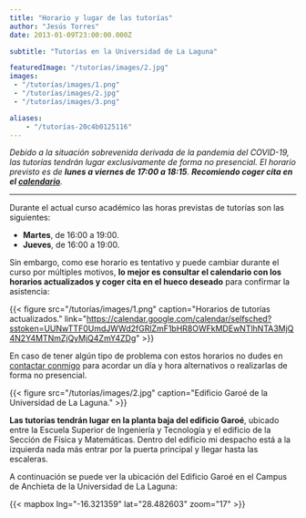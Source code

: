 ```yaml
---
title: "Horario y lugar de las tutorías"
author: "Jesús Torres"
date: 2013-01-09T23:00:00.000Z

subtitle: "Tutorías en la Universidad de La Laguna"

featuredImage: "/tutorías/images/2.jpg" 
images:
 - "/tutorías/images/1.png" 
 - "/tutorías/images/2.jpg" 
 - "/tutorías/images/3.png" 

aliases:
    - "/tutorías-20c4b0125116"
---
```


_Debido a la situación sobrevenida derivada de la pandemia del COVID-19, las tutorías tendrán lugar exclusivamente de forma no presencial._
_El horario previsto es de **lunes a viernes de 17:00 a 18:15**._
_**Recomiendo coger cita en el [calendario](https://calendar.google.com/calendar/selfsched?sstoken=UUNwTTF0UmdJWWd2fGRlZmF1bHR8OWFkMDEwNTlhNTA3MjQ4N2Y4MTNmZjQyMjQ4ZmY4ZDg)**._

____

Durante el actual curso académico las horas previstas de tutorías son las siguientes:

* **Martes**, de 16:00 a 19:00.
* **Jueves**, de 16:00 a 19:00.

Sin embargo, como ese horario es tentativo y puede cambiar durante el curso por múltiples motivos, **lo mejor es consultar el calendario con los horarios actualizados y coger cita en el hueco deseado** para confirmar la asistencia:

{{< figure src="/tutorías/images/1.png" caption="Horarios de tutorías actualizados." link="https://calendar.google.com/calendar/selfsched?sstoken=UUNwTTF0UmdJWWd2fGRlZmF1bHR8OWFkMDEwNTlhNTA3MjQ4N2Y4MTNmZjQyMjQ4ZmY4ZDg" >}}

En caso de tener algún tipo de problema con estos horarios no dudes en [contactar conmigo](https://www.ull.es/apps/guias/guias/view_teacher_niu/588/%28%3FPjmtorres.*%29/) para acordar un día y hora alternativos o realizarlas de forma no presencial.

{{< figure src="/tutorías/images/2.jpg" caption="Edificio Garoé de la Universidad de La Laguna." >}}

**Las tutorías tendrán lugar en la planta baja del edificio Garoé**, ubicado entre la Escuela Superior de Ingeniería y Tecnología y el edificio de la Sección de Física y Matemáticas.
Dentro del edificio mi despacho está a la izquierda nada más entrar por la puerta principal y llegar hasta las escaleras.

A continuación se puede ver la ubicación del Edificio Garoé en el Campus de Anchieta de la Universidad de La Laguna:

{{< mapbox lng="-16.321359" lat="28.482603" zoom="17" >}}
